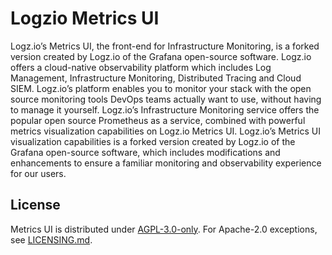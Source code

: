 # Logzio Metrics UI

Logz.io’s Metrics UI, the front-end for Infrastructure Monitoring, is a forked version created by Logz.io of the Grafana open-source software.
Logz.io offers a cloud-native observability platform which includes Log Management, Infrastructure Monitoring, Distributed Tracing and Cloud SIEM. Logz.io’s platform enables you to monitor your stack with the open source monitoring tools DevOps teams actually want to use, without having to manage it yourself.
Logz.io’s Infrastructure Monitoring service offers the popular open source Prometheus as a service, combined with powerful metrics visualization capabilities on Logz.io Metrics UI. Logz.io’s Metrics UI visualization capabilities is a forked version created by Logz.io of the Grafana open-source software, which includes modifications and enhancements to ensure a familiar monitoring and observability experience for our users.

## License

Metrics UI is distributed under [AGPL-3.0-only](LICENSE). For Apache-2.0 exceptions, see [LICENSING.md](LICENSING.md).
